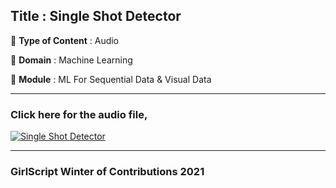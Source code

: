 ## Title : Single Shot Detector
🔴 **Type of Content** : Audio

🔴 **Domain** : Machine Learning

🔴 **Module** : ML For Sequential Data & Visual Data

*********************************************************************

### Click here for the audio file,


[![Single Shot Detector](https://github.com/Pratyaksha-047/winter-of-contributing/blob/44b47c789674e49fcc264414900efe90b6f50f5c/Machine_Learning/ML_For_Sequential_Data_&_Visual_Data/Assets/Single%20shot%20detector_(A).png)](https://drive.google.com/file/d/1xK9AUDMs4Ml2YwYaXeIa-PGboLlt8UY1/view?usp=sharing)

*********************************************************************

### GirlScript Winter of Contributions 2021

